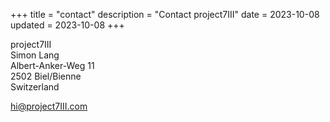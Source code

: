 +++
title = "contact"
description = "Contact project7III"
date = 2023-10-08
updated = 2023-10-08
+++

project7III  
Simon Lang  
Albert-Anker-Weg 11  
2502 Biel/Bienne  
Switzerland

[hi@project7III.com](mailto:0@project7iii.com)
